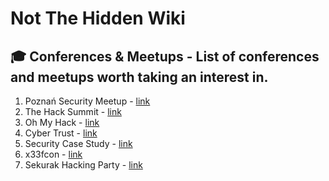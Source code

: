 # Not The Hidden Wiki

🎓 Conferences  & Meetups - List of conferences and meetups worth taking an interest in.
-----

1. Poznań Security Meetup - [link](https://www.meetup.com/pl-PL/poznan-security-meetup/)
2. The Hack Summit - [link](https://thehacksummit.com/)
3. Oh My Hack - [link](https://omhconf.pl/)
4. Cyber Trust - [link](https://cybertrust.org.pl/)
5. Security Case Study - [link](https://www.securitycasestudy.pl/)
6. x33fcon - [link](https://www.x33fcon.com/#!index.md)
7. Sekurak Hacking Party - [link]( https://hackingparty.pl)